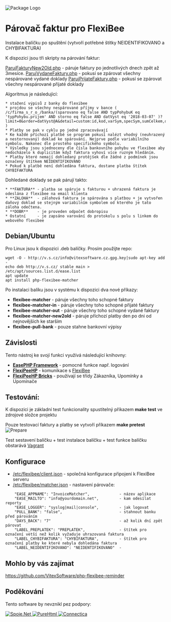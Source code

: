 ![Package Logo](https://github.com/VitexSoftware/php-flexibee-matcher/blob/master/package_logo.png "Project Logo")

Párovač faktur pro FlexiBee
===========================

Instalace balíčku po spuštění (vytvoří potřebné štítky  NEIDENTIFIKOVANO a CHYBIFAKTURA) 

K dispozici jsou tři skripty na párování faktur:

[ParujFakturyNew2Old.php](src/ParujFakturyNew2Old.php) - páruje faktury po jednotlivých dnech zpět až 3mesíce.
[ParujVydaneFaktury.php](src/ParujVydaneFaktury.php)   - pokusí se zpárovat všechny nespárované vydané doklady
[ParujPrijateFaktury.php](src/ParujPrijateFaktury.php) - pokusí se zpárovat všechny nespárované přijaté doklady

Algoritmus je následující:

    * stažení výpisů z banky do flexibee
    * projdou se všechny nespárované příjmy v bance ( /c/firma_s_r_o_/banka/(sparovano eq false AND typPohybuK eq 'typPohybu.prijem' AND storno eq false AND datVyst eq '2018-03-07' )?limit=0&order=datVyst@A&detail=custom:id,kod,varSym,specSym,sumCelkem,datVyst )
    * Platby se pak v cyklu po jedné zpracovávají
    * Ke každé příchozí platbě se program pokusí nalézt vhodný (neuhrazený a nestornovaný) doklad ke spárování. Nejprve podle variabilního symbolu. Nakonec dle prostého specifického symbolu.
    * Výsledky jsou sjednoceny dle čísla bankovního pohybu ve flexibee aby nedocházelo k duplicitám když faktura vyhoví více ruzným hledáním.
    * Platby které nemají dohledaný protějšek dle žádné z podmínek jsou označeny štítkem NEIDENTIFIKOVANO
    * Pokud k platbě není dohledána faktura, dostane platba štítek CHYBIFAKTURA

Dohledané doklady se pak párují takto:

    * **FAKTURA** - platba se spáruje s fakturou + uhrazená faktura je odeslána z flexibee na email klienta
    * **ZALOHA**  - zálohová faktura je spárována s platbou + je vytvořen daňový doklad se stejným variabilním symbolem od kterého je tato záloha odečtena.
    * **DOBR**    - je proveden odpočet dobropisu
    * Ostatní     - je zapsáno varování do protokolu s polu s linkem do webového flexibee


Debian/Ubuntu
-------------

Pro Linux jsou k dispozici .deb balíčky. Prosím použijte repo:

    wget -O - http://v.s.cz/info@vitexsoftware.cz.gpg.key|sudo apt-key add -
    echo deb http://v.s.cz/ stable main > /etc/apt/sources.list.d/ease.list
    apt update
    apt install php-flexibee-matcher

Po instalaci balíku jsou v systému k dispozici dva nové příkazy:

  * **flexibee-matcher**         - páruje všechny toho schopné faktury
  * **flexibee-matcher-in**      - páruje všechny toho schopné přijaté faktury
  * **flexibee-matcher-out**     - páruje všechny toho schopné vydané faktury
  * **flexibee-matcher-new2old** - páruje příchozí platby den po dni od nejnovějších ke starším
  * **flexibee-pull-bank**       - pouze stahne bankovní výpisy


Závislosti
----------

Tento nástroj ke svojí funkci využívá následující knihovny:

 * [**EasePHP Framework**](https://github.com/VitexSoftware/EaseFramework) - pomocné funkce např. logování
 * [**FlexiPeeHP**](https://github.com/Spoje-NET/FlexiPeeHP)        - komunikace s [FlexiBee](https://flexibee.eu/)
 * [**FlexiPeeHP Bricks**](https://github.com/VitexSoftware/FlexiPeeHP-Bricks) - používají se třídy Zákazníka, Upomínky a Upomínače


Testování:
----------

K dispozici je základní test funkcionality spustitelný příkazem **make test** ve zdrojové složce projektu

Pouze testovací faktury a platby se vytvoří příkazem **make pretest**
![Prepare](https://raw.githubusercontent.com/VitexSoftware/php-flexibee-matcher/master/doc/preparefortesting.png "Preparation")

Test sestavení balíčku + test instalace balíčku + test funkce balíčku obstarává [Vagrant](https://www.vagrantup.com/)

Konfigurace
-----------

 * [/etc/flexibee/client.json](client.json)   - společná konfigurace připojení k FlexiBee serveru
 * [/etc/flexibee/matcher.json](matcher.json) - nastavení párovače:

```
    "EASE_APPNAME": "InvoiceMatcher",             - název aplikace 
    "EASE_MAILTO": "info@yourdomain.net",         - kam odesílat reporty
    "EASE_LOGGER": "syslog|mail|console",         - jak logovat
    "PULL_BANK": "false",                         - stahnout banku před párováním
    "DAYS_BACK": "7"                              - až kolik dní zpět párovat
    "LABEL_PREPLATEK": "PREPLATEK",               - štítek pro označení vetší než kolik vyžaduje uhrazovaná faktura 
    "LABEL_CHYBIFAKTURA": "CHYBIFAKTURA",         - štítek pro označení platby ke které nebyla dohledána faktura
    "LABEL_NEIDENTIFIKOVANO": "NEIDENTIFIKOVANO"  -       
```


Mohlo by vás zajímat
--------------------

https://github.com/VitexSoftware/php-flexibee-reminder


Poděkování
----------

Tento software by nevznikl pez podpory:

[ ![Spoje.Net](https://raw.githubusercontent.com/VitexSoftware/php-flexibee-matcher/master/doc/spojenet.gif "Spoje.Net s.r.o.") ](https://spoje.net/)
[ ![PureHtml](https://raw.githubusercontent.com/VitexSoftware/php-flexibee-matcher/master/doc/purehtml.png "PureHTML.cz") ](http://purehtml.cz/)
[ ![Connectica](https://raw.githubusercontent.com/VitexSoftware/php-flexibee-matcher/master/doc/connectica.png "Mgr. Radek Vymazal") ](https://ictmorava.cz)

